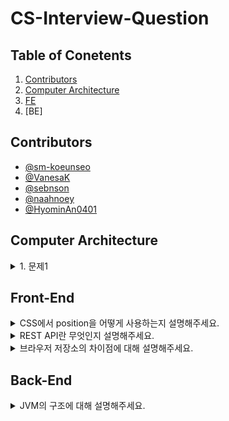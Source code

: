 # CS-Interview-Question

## Table of Conetents

1. [Contributors](#Contributors)
2. [Computer Architecture](#Computer-Architecture)
3. [FE](#front-end)
4. [BE]

## Contributors

- [@sm-koeunseo](https://github.com/sm-koeunseo)
- [@VanesaK](https://github.com/VanesaK)
- [@sebnson](https://github.com/sebnson)
- [@naahnoey](https://github.com/naahnoey)
- [@HyominAn0401](https://github.com/HyominAn0401)

## Computer Architecture

<details>
<summary>1. 문제1</summary>
<div>
답변1
📍 [test1](https://github.com/DevDoReMi/CS-Interview/blob/main/ComputerArchitecture/README.md#test1)
</div>
</details>

## Front-End

<details>
<summary>CSS에서 position을 어떻게 사용하는지 설명해주세요.</summary>
<div>
📍[CSS에서-position이란](https://github.com/DevDoReMi/CS-Interview/tree/main/FrontEnd/5/CSS에서_position이란.md)
</div>
</details>

<details>
<summary>REST API란 무엇인지 설명해주세요.</summary>
<div>
📍[REST-API란](https://github.com/DevDoReMi/CS-Interview/tree/main/FrontEnd/5/REST_API란.md)
</div>
</details>

<details>
<summary>브라우저 저장소의 차이점에 대해 설명해주세요.</summary>
<div>
📍[LocalStorage-SessionStorage-Cookie-차이](https://github.com/DevDoReMi/CS-Interview/tree/main/FrontEnd/4/브라우저_저장소의_차이점.md)
</div>
</details>

## Back-End

<details>
<summary>JVM의 구조에 대해 설명해주세요.</summary>
<div>
📍[JVM의 구조](https://github.com/DevDoReMi/CS-Interview/tree/main/BackEnd/JAVA/JVM의_구조.md) 
</div>
</details>